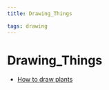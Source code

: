 ```yaml
---
title: Drawing_Things

tags: drawing
---
```


# Drawing_Things
- [How to draw plants](How%20to%20draw%20plants.md.md)

